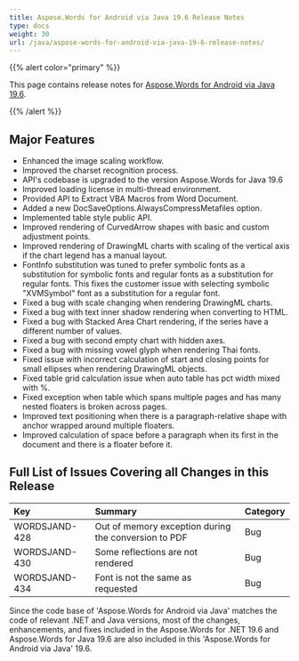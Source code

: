 ```yaml
---
title: Aspose.Words for Android via Java 19.6 Release Notes
type: docs
weight: 30
url: /java/aspose-words-for-android-via-java-19-6-release-notes/
---
```


{{% alert color="primary" %}} 

This page contains release notes for [Aspose.Words for Android via Java 19.6](https://repository.aspose.com/webapp/#/artifacts/browse/tree/General/repo/com/aspose/aspose-words/19.6).

{{% /alert %}} 
## **Major Features**
- Enhanced the image scaling workflow.
- Improved the charset recognition process.
- API's codebase is upgraded to the version Aspose.Words for Java 19.6
- Improved loading license in multi-thread environment.
- Provided API to Extract VBA Macros from Word Document.
- Added a new DocSaveOptions.AlwaysCompressMetafiles option.
- Implemented table style public API.
- Improved rendering of CurvedArrow shapes with basic and custom adjustment points.
- Improved rendering of DrawingML charts with scaling of the vertical axis if the chart legend has a manual layout.
- FontInfo substitution was tuned to prefer symbolic fonts as a substitution for symbolic fonts and regular fonts as a substitution for regular fonts. This fixes the customer issue with selecting symbolic "XVMSymbol" font as a substitution for a regular font.
- Fixed a bug with scale changing when rendering DrawingML charts.
- Fixed a bug with text inner shadow rendering when converting to HTML.
- Fixed a bug with Stacked Area Chart rendering, if the series have a different number of values.
- Fixed a bug with second empty chart with hidden axes.
- Fixed a bug with missing vowel glyph when rendering Thai fonts.
- Fixed issue with incorrect calculation of start and closing points for small ellipses when rendering DrawingML objects.
- Fixed table grid calculation issue when auto table has pct width mixed with %.
- Fixed exception when table which spans multiple pages and has many nested floaters is broken across pages.
- Improved text positioning when there is a paragraph-relative shape with anchor wrapped around multiple floaters.
- Improved calculation of space before a paragraph when its first in the document and there is a floater before it.

## **Full List of Issues Covering all Changes in this Release**

|**Key**|**Summary**|**Category**|
| :- | :- | :- |
|WORDSJAND-428|Out of memory exception during the conversion to PDF|Bug|
|WORDSJAND-430|Some reflections are not rendered|Bug|
|WORDSJAND-434|Font is not the same as requested|Bug|

Since the code base of 'Aspose.Words for Android via Java' matches the code of relevant .NET and Java versions, most of the changes, enhancements, and fixes included in the Aspose.Words for .NET 19.6 and Aspose.Words for Java 19.6 are also included in this 'Aspose.Words for Android via Java' 19.6.
